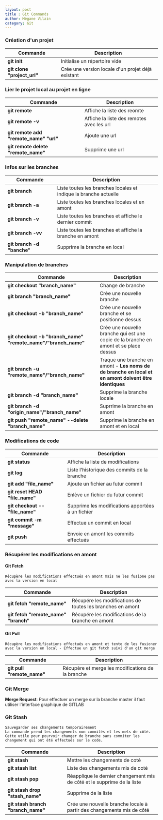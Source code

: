 ```yaml
---
layout: post
title : Git Commands
author: Mégane Vilain
category: Git
---
```


### Création d'un projet

|Commande  | Description |
|---|---|
|**git init**|Initialise un répertoire vide|
|**git clone "project_url"**|Crée une version locale d'un projet déjà existant|

### Lier le projet local au projet en ligne

|Commande  | Description |
|---|---|
|**git remote**|Affiche la liste des reomte|
|**git remote -v**|Affiche la liste des remotes avec les url|
|**git remote add "remote_name" "url"**|Ajoute une url|
|**git remote delete "remote_name"**|Supprime une url|


### Infos sur les branches 

|Commande  | Description |
|---|---|
|**git branch**|Liste toutes les branches locales et indique la branche actuelle|
|**git branch -a**|Liste toutes les branches locales et en amont|
|**git branch -v**|Liste toutes les branches et affiche le dernier commit|
|**git branch -vv**|Liste toutes les branches et affiche la branche en amont|
|**git branch -d "banche"**|Supprime la branche en local |


### Manipulation de branches

|Commande  | Description |
|---|---|
|**git checkout "branch_name"**|Change de branche|
|**git branch "branch_name"**|Crée une nouvelle branche|
|**git checkout -b "branch_name"**|Crée une nouvelle branche et se positionne dessus|
|**git checkout -b "branch_name" "remote_name"/"branch_name"**|Crée une nouvelle branche qui est une copie de la branche en amont et se place dessus|
|**git branch -u "remote_name"/"branch_name"**|Traque une branche en amont - **Les noms de de branche en local et en amont doivent être identiques**|
|**git branch -d "branch_name"**|Supprime la branche locale|
|**git branch -d "origin_name"/"branch_name"**|Suprrime la branche en amont|
|**git push "remote_name" --delete "branch_name"**|Supprime la branche en amont et en local|

### Modifications de code

|Commande  | Description |
|---|---|
|**git status**|Affiche la liste de modifications|
|**git log**|Liste l'historique des commits de la branche|
|**git add "file_name"**|Ajoute un fichier au futur commit |
|**git reset HEAD "file_name"**|Enlève un fichier du futur commit|
|**git checkout -- "file_name"**|Supprime les modifications apportées à un fichier|
|**git commit -m "message"**|Effectue un commit en local|
|**git push**|Envoie en amont les commits effectués|

### Récupérer les modifications en amont

#### Git Fetch

```
Récupère les modifications effectués en amont mais ne les fusione pas avec la version en local
```

|Commande  | Description |
|---|---|
|**git fetch "remote_name"**|Récupére les modifications de toutes les branches en amont|
|**git fetch "remote_name" "branch"**|Récupére les modifications de la branche en amont|

#### Git Pull

```
Récupère les modifications effectués en amont et tente de les fusioner avec la version en local - Effectue un git fetch suivi d'un git merge
```

|Commande  | Description |
|---|---|
|**git pull "remote_name"**|Récupère et merge les modifications de la branche|

### Git Merge


**Merge Request**: Pour effectuer un merge sur la branche master il faut utiliser l'interface graphique de GITLAB 


### Git Stash 

```
Sauvegarder ses changements temporairement 
La commande prend les changements non commités et les mets de côté.  Cette utile pour pourvoir changer de branche sans commiter les changement qui ont été effectués sur le code.
```

|Commande | Description|
|---|---|
|**git stash** |Mettre les changements de coté|
|**git stash list**|Liste des changements mis de coté|
|**git stash pop**|Réapplique le dernier changement mis de côté et le supprime de la liste|
|**git stash drop "stash_name"**|Supprime de la liste
|**git stash branch "branch_name"**|Crée une nouvelle branche locale à partir des changements mis de côté|
